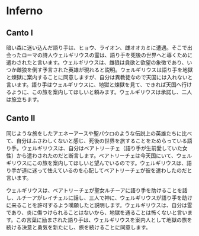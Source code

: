 # Inferno

## Canto I

暗い森に迷い込んだ語り手は、ヒョウ、ライオン、雌オオカミに遭遇。そこで出会ったローマの詩人ウェルギリウスの霊は、語り手を死後の世界へと導くために遣わされたと言います。ウェルギリウスは、雌狼は貪欲と欲望の象徴であり、いつか雌狼を倒す予言された英雄が現れると説明。ウェルギリウスは語り手を地獄と煉獄に案内することに同意しますが、自分は異教徒なので天国には入れないと言います。語り手はウェルギリウスに、地獄と煉獄を見て、できれば天国へ行けるように、この旅を案内してほしいと頼みます。ウェルギリウスは承諾し、二人は旅立ちます。

## Canto II

同じような旅をしたアエネーアースや聖パウロのような伝説上の英雄たちに比べて、自分はふさわしくないと感じ、死後の世界を旅することをためらっている語り手。ウェルギリウスは、自分はベアトリーチェ（語り手が生前愛していた女性）から遣わされたのだと断言します。ベアトリーチェは今天国にいて、ウェルギリウスにこの旅を案内してほしいと望んでいるのです。ウェルギリウスは、語り手が道に迷って怯えているのを心配してベアトリーチェが彼を遣わしたのだと言います。

ウェルギリウスは、ベアトリーチェが聖女ルチーアに語り手を助けることを話し、ルチーアがレイチェルに話し、三人で神に、ウェルギリウスが語り手を助けに来ることを許可するよう嘆願したと説明します。ウェルギリウスは、自分は霊であり、炎に傷つけられることはないから、地獄を通ることは怖くないと言います。この言葉に励まされた語り手は、ウェルギリウスを案内人として地獄の旅を続ける決意と勇気を新たにし、旅を続けることに同意します。
